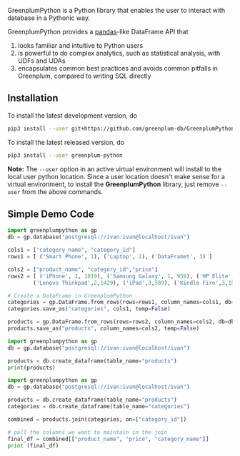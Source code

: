 GreenplumPython is a Python library that enables the user to interact with database in a Pythonic way.

GreenplumPython provides a [pandas](https://pandas.pydata.org/)-like DataFrame API that
1. looks familiar and intuitive to Python users
2. is powerful to do complex analytics, such as statistical analysis, with UDFs and UDAs
3. encapsulates common best practices and avoids common pitfalls in Greenplum, compared to writing SQL directly

## Installation

To install the latest development version, do

```bash
pip3 install --user git+https://github.com/greenplum-db/GreenplumPython
```

To install the latest released version, do

```bash
pip3 install --user greenplum-python
```

**Note:** The `--user` option in an active virtual environment will install to the local user python location.
Since a user location doesn't make sense for a virtual environment, to install the **GreenplumPython** library,
just remove `--user` from the above commands.

## Simple Demo Code
```python
import greenplumpython as gp
db = gp.database("postgresql://ivan:ivan@localhost/ivan")

cols1 = ["category_name", "category_id"]
rows1 = [ ('Smart Phone', 1), ('Laptop', 2), ('DataFramet', 3) ]

cols2 = ["product_name", "category_id","price"]
rows2 = [ ('iPhone', 1, 1019), ('Samsung Galaxy', 1, 959), ('HP Elite',2,1503),
        ('Lenovo Thinkpad',2,1429), ('iPad',3,589), ('Kindle Fire',3,150) ]

# Create a DataFrame in GreenplumPython
categories = gp.DataFrame.from_rows(rows=rows1, column_names=cols1, db=db)
categories.save_as("categories", cols1, temp=False)

products = gp.DataFrame.from_rows(rows=rows2, column_names=cols2, db=db)
products.save_as("products", column_names=cols2, temp=False)
```

```python
import greenplumpython as gp
db = gp.database("postgresql://ivan:ivan@localhost/ivan")

products = db.create_dataframe(table_name="products")
print(products)
```

```python
import greenplumpython as gp
db = gp.database("postgresql://ivan:ivan@localhost/ivan")

products = db.create_dataframe(table_name="products")
categories = db.create_dataframe(table_name="categories")

combined = products.join(categories, on=["category_id"])

# pull the columns we want to maintain in the join
final_df = combined[["product_name", "price", "category_name"]]
print (final_df)
```
